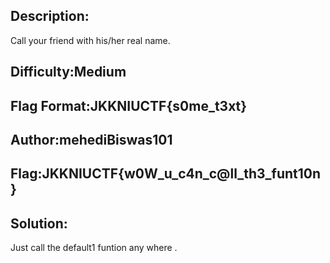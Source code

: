 ## Description: 
Call your friend with his/her real name.

## Difficulty:Medium

## Flag Format:JKKNIUCTF{s0me_t3xt}

## Author:mehediBiswas101

## Flag:JKKNIUCTF{w0W_u_c4n_c@ll_th3_funt10n}

## Solution:
Just call the default1 funtion any where .
